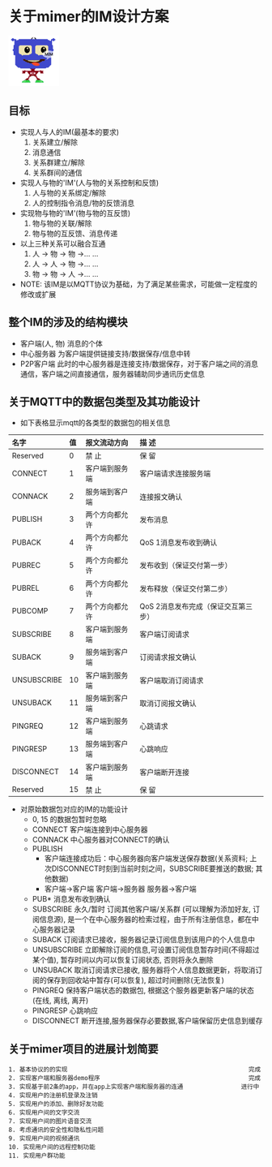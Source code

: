 # 关于mimer的IM设计方案

<img width="100" height="100" src="./icon/mimer.gif" alt="mimer" />

## 目标
- 实现人与人的IM(最基本的要求)
    1. 关系建立/解除
    2. 消息通信
    3. 关系群建立/解除
    4. 关系群间的通信
- 实现人与物的'IM'(人与物的关系控制和反馈)
    1. 人与物的关系绑定/解除
    2. 人的控制指令消息/物的反馈消息
- 实现物与物的'IM'(物与物的互反馈)
    1. 物与物的关联/解除
    2. 物与物的互反馈、消息传递
- 以上三种关系可以融合互通
    1. 人 -> 物 -> 物 ->... ...
    2. 人 -> 人 -> 物 ->... ...
    3. 物 -> 物 -> 人 ->... ...
- NOTE: 该IM是以MQTT协议为基础，为了满足某些需求，可能做一定程度的修改或扩展

## 整个IM的涉及的结构模块

- 客户端(人, 物)
    消息的个体
- 中心服务器
    为客户端提供链接支持/数据保存/信息中转
- P2P客户端
    此时的中心服务器是连接支持/数据保存，对于客户端之间的消息通信，客户端之间直接通信，服务器辅助同步通讯历史信息

## 关于MQTT中的数据包类型及其功能设计

- 如下表格显示mqtt的各类型的数据包的相关信息


|    名字    |      值    |    报文流动方向   |            描          述           |
|:-----------|:-----------|:------------------|:------------------------------------|
| Reserved   |      0     |   禁          止  | 保          留                      |
| CONNECT    |      1     |   客户端到服务端  | 客户端请求连接服务端                |
| CONNACK    |      2     |   服务端到客户端  | 连接报文确认                        |
| PUBLISH    |      3     |   两个方向都允许  | 发布消息                            |
| PUBACK     |      4     |   两个方向都允许  | QoS 1消息发布收到确认               |
| PUBREC     |      5     |   两个方向都允许  | 发布收到（保证交付第一步）          |
| PUBREL     |      6     |   两个方向都允许  | 发布释放（保证交付第二步）          |
| PUBCOMP    |      7     |   两个方向都允许  | QoS 2消息发布完成（保证交互第三步） |
| SUBSCRIBE  |      8     |   客户端到服务端  | 客户端订阅请求                      |
| SUBACK     |      9     |   服务端到客户端  | 订阅请求报文确认                    |
| UNSUBSCRIBE|      10    |   客户端到服务端  | 客户端取消订阅请求                  |
| UNSUBACK   |      11    |   服务端到客户端  | 取消订阅报文确认                    |
| PINGREQ    |      12    |   客户端到服务端  | 心跳请求                            |
| PINGRESP   |      13    |   服务端到客户端  | 心跳响应                            |
| DISCONNECT |      14    |   客户端到服务端  | 客户端断开连接                      |
| Reserved   |      15    |   禁          止  | 保          留                      |

- 对原始数据包对应的IM的功能设计
    - 0, 15 的数据包暂时忽略
    - CONNECT 客户端连接到中心服务器
    - CONNACK 中心服务器对CONNECT的确认
    - PUBLISH
        - 客户端连接成功后：中心服务器向客户端发送保存数据(关系资料; 上次DISCONNECT时刻到当前时刻之间，SUBSCRIBE要推送的数据; 其他数据)
        - 客户端->客户端 客户端->服务器 服务器->客户端
    - PUB* 消息发布收到确认
    - SUBSCRIBE 永久/暂时 订阅其他客户端/关系群 (可以理解为添加好友, 订阅信息源), 是一个在中心服务器的检索过程，由于所有注册信息，都在中心服务器记录
    - SUBACK 订阅请求已接收，服务器记录订阅信息到该用户的个人信息中
    - UNSUBSCRIBE 立即解除订阅的信息,可设置订阅信息暂存时间(不得超过某个值), 暂存时间以内可以恢复订阅状态, 否则将永久删除
    - UNSUBACK 取消订阅请求已接收, 服务器将个人信息数据更新，将取消订阅的保存到回收站中暂存(可以恢复), 超过时间删除(无法恢复)
    - PINGREQ 保持客户端状态的数据包, 根据这个服务器更新客户端的状态(在线, 离线, 离开)
    - PINGRESP 心跳响应
    - DISCONNECT 断开连接,服务器保存必要数据,客户端保留历史信息到缓存

## 关于mimer项目的进展计划简要

    1. 基本协议的的实现                                                  完成
    2. 实现客户端和服务器demo程序                                         完成
    3. 实现基于前2条的app，并在app上实现客户端和服务器的连通                进行中
    4. 实现用户的注册机登录及注销
    5. 实现用户的添加、删除好友功能
    6. 实现用户间的文字交流
    7. 实现用户间的图片语音交流
    8. 考虑通讯的安全性和隐私性问题
    9. 实现用户间的视频通讯
    10. 实现用户间的远程控制功能
    11. 实现用户群功能
